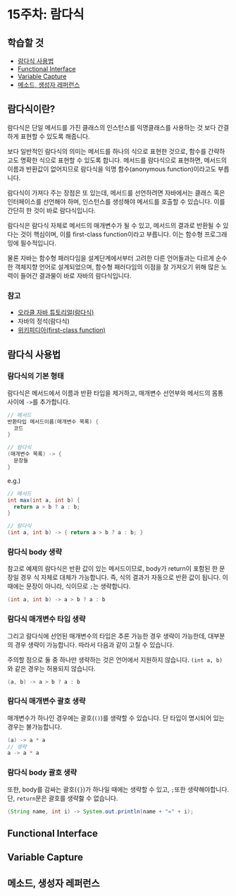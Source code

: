 # 15주차: 람다식

## 학습할 것

- [람다식 사용법](#람다식-사용법)
- [Functional Interface](#functional-interface)
- [Variable Capture](#variable-capture)
- [메소드, 생성자 레퍼런스](#메소드-생성자-레퍼런스)

## 람다식이란?

람다식은 단일 메서드를 가진 클래스의 인스턴스를 익명클래스를 사용하는 것 보다 간결하게 표현할 수 있도록 해줍니다.

보다 일반적인 람다식의 의미는 메서드를 하나의 식으로 표현한 것으로, 함수를 간략하고도 명확한 식으로 표현할 수 있도록 합니다. 메서드를 람다식으로 표현하면, 메서드의 이름과 반환값이 없어지므로 람다식을 익명 함수(anonymous function)이라고도 부릅니다.

람다식이 가져다 주는 장점은 또 있는데, 메서드를 선언하려면 자바에서는 클래스 혹은 인터페이스를 선언해야 하며, 인스턴스를 생성해야 메서드를 호출할 수 있습니다. 이를 간단히 한 것이 바로 람다식입니다.

람다식은 람다식 자체로 메서드의 매개변수가 될 수 있고, 메서드의 결과로 반환될 수 있다는 것이 핵심이며, 이를 first-class function이라고 부릅니다. 이는 함수형 프로그래밍에 필수적입니다.

물론 자바는 함수형 패러다임을 설계단계에서부터 고려한 다른 언어들과는 다르게 순수한 객체지향 언어로 설계되었으며, 함수형 패러다임의 이점을 잘 가져오기 위해 많은 노력이 들어간 결과물이 바로 자바의 람다식입니다.

### 참고

- [오라클 자바 튜토리얼(람다식)](https://docs.oracle.com/javase/tutorial/java/javaOO/lambdaexpressions.html)
- 자바의 정석(람다식)
- [위키피디아(first-class function)](https://en.wikipedia.org/wiki/First-class_function)

## 람다식 사용법

### 람다식의 기본 형태

람다식은 메서드에서 이름과 반환 타입을 제거하고, 매개변수 선언부와 메서드의 몸통 사이에 `->`를 추가합니다.

```java
// 메서드
반환타입 메서드이름(매개변수 목록) {
  코드
}

// 람다식
(매개변수 목록) -> {
  문장들
}
```

e.g.)

```java
// 메서드
int max(int a, int b) {
  return a > b ? a : b;
}

// 람다식
(int a, int b) -> { return a > b ? a : b; }
```

### 람다식 body 생략

참고로 예제의 람다식은 반환 값이 있는 메서드이므로, body가 return이 포함된 한 문장일 경우 식 자체로 대체가 가능합니다. 즉, 식의 결과가 자동으로 반환 값이 됩니다. 이 때에는 문장이 아니라, 식이므로 `;`는 생략합니다.

```java
(int a, int b) -> a > b ? a : b
```

### 람다식 매개변수 타입 생략

그리고 람다식에 선언된 매개변수의 타입은 추론 가능한 경우 생략이 가능한데, 대부분의 경우 생략이 가능합니다. 따라서 다음과 같이 고칠 수 있습니다.

주의할 점으로 둘 중 하나만 생략하는 것은 언어에서 지원하지 않습니다. `(int a, b)` 와 같은 경우는 허용되지 않습니다.

```java
(a, b) -> a > b ? a : b
```

### 람다식 매개변수 괄호 생략

매개변수가 하나인 경우에는 괄호(`()`)를 생략할 수 있습니다. 단 타입이 명시되어 있는 경우는 불가능합니다.

```java
(a) -> a * a
// 생략
a -> a * a
```

### 람다식 body 괄호 생략

또한, body를 감싸는 괄호(`{}`)가 하나일 때에는 생략할 수 있고, `;`또한 생략해야합니다. 단, `return`문은 괄호를 생략핧 수 없습니다.

```java
(String name, int i) -> System.out.println(name + "=" + i);
```

## Functional Interface

## Variable Capture

## 메소드, 생성자 레퍼런스
